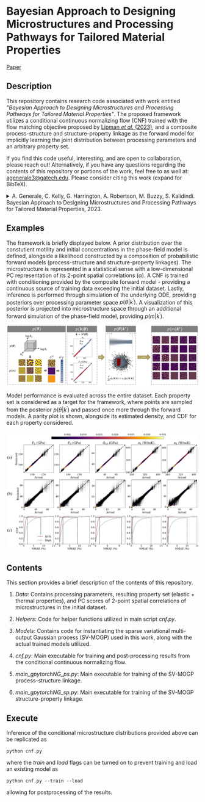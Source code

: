 # Bayesian Approach to Designing Microstructures and Processing Pathways for Tailored Material Properties

[Paper](https://openreview.net/forum?id=zZPICTs5gB)

## Description

This repository contains research code associated with work entitled *"Bayesian Approach to Designing Microstructures and Processing Pathways for Tailored Material Properties"*. The proposed framework utilizes a conditional continuous normalizing flow (CNF) trained with the flow matching objective proposed by [Lipman *et al.* (2023)](https://arxiv.org/abs/2210.02747), and a composite process-structure and structure-property linkage as the forward model for implicitly learning the joint distribution between processing parameters and an arbitrary property set.

If you find this code useful, interesting, and are open to collaboration, please reach out!
Alternatively, if you have any questions regarding the contents of this repository or portions of the work, feel free
to as well at: [agenerale3@gatech.edu](agenerale3@gatech.edu). Please consider citing this work (expand for BibTeX).

<details>
<summary>
A. Generale, C. Kelly, G. Harrington, A. Robertson, M. Buzzy, S. Kalidindi. Bayesian Approach to Designing Microstructures and Processing Pathways for Tailored Material Properties, 2023.
</summary>

```bibtex
@inproceedings{
	generale2023a,
	title={A Bayesian Approach to Designing Microstructures and Processing Pathways for Tailored Material Properties},
	author={Adam Generale and Conlain Kelly and Grayson Harrington and Andreas Robertson and Michael Buzzy and Surya Kalidindi},
	booktitle={AI for Accelerated Materials Design - NeurIPS 2023 Workshop},
	year={2023},
	url={https://openreview.net/forum?id=zZPICTs5gB}
	}
```
</details>

## Examples
The framework is briefly displayed below. A prior distribution over the constutient motility and initial concentrations in the phase-field model is defined, alongside a likelihood constructed by a composition of probabilistic forward models (process-structure and structure-property linkages). The microstructure is represented in a statistical sense with a low-dimensional PC representation of its 2-point spatial correlations ($\alpha$). A CNF is trained with conditioning provided by the composite forward model - providing a continuous source of training data exceeding the initial dataset. Lastly, inference is performed through simulation of the underlying ODE, providing posteriors over processing parameter space $p(\theta | k^')$. A visualization of this posterior is projected into microstructure space through an additional forward simulation of the phase-field model, providing $p(m | k^')$.

![My Image](images/framework.png)

Model performance is evaluated across the entire dataset. Each property set is considered as a target for the framework, where points are sampled from the posterior $p(\theta | k^')$ and passed once more through the forward models. A parity plot is shown, alongside its estimated density, and CDF for each property considered.

![My Image](images/marg_pushfwd_dens.png)

## Contents
This section provides a brief description of the contents of this repository.

1. *Data*: Contains processing parameters, resulting property set (elastic + thermal properties), and PC scores of 2-point spatial correlations of microstructures in the initial dataset.

2. *Helpers*: Code for helper functions utilized in main script *cnf.py*.

3. *Models*: Contains code for instantiating the sparse variational multi-output
 Gaussian process (SV-MOGP) used in this work, along with the actual trained models utilized.
 
4. *cnf.py*: Main executable for training and post-processing results from the conditional continuous normalizing flow.

5. *main_gpytorchNG_ps.py*: Main executable for training of the SV-MOGP process-structure linkage.
 
6. *main_gpytorchNG_sp.py*: Main executable for training of the SV-MOGP structure-property linkage.

## Execute
Inference of the conditional microstructure distributions provided above can be replicated as
```
python cnf.py
```
where the *train* and *load* flags can be turned on to prevent training and load an existing model as
```
python cnf.py --train --load
```
allowing for postprocessing of the results.
